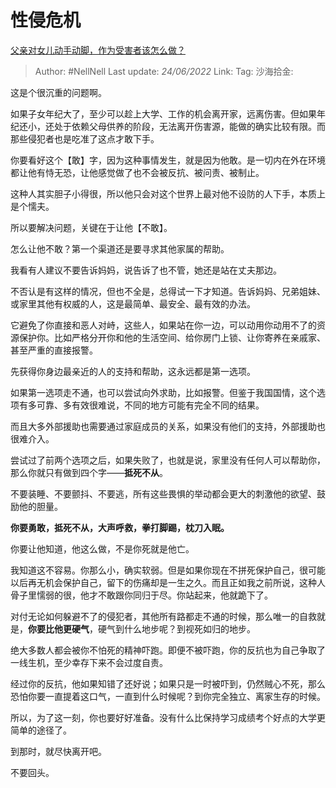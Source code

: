 # 性侵危机
[父亲对女儿动手动脚，作为受害者该怎么做？](https://www.zhihu.com/question/63917579/answer/2538953550)

> Author: #NellNell
> Last update: *24/06/2022*
> Link:
> Tag:
> 沙海拾金:

这是个很沉重的问题啊。

如果子女年纪大了，至少可以趁上大学、工作的机会离开家，远离伤害。但如果年纪还小，还处于依赖父母供养的阶段，无法离开伤害源，能做的确实比较有限。而那些侵犯者也是吃准了这点才敢下手。

你要看好这个【敢】字，因为这种事情发生，就是因为他敢。是一切内在外在环境都让他有恃无恐，让他感觉做了也不会被反抗、被问责、被制止。

这种人其实胆子小得很，所以他只会对这个世界上最对他不设防的人下手，本质上是个懦夫。

所以要解决问题，关键在于让他【不敢】。

怎么让他不敢？第一个渠道还是要寻求其他家属的帮助。

我看有人建议不要告诉妈妈，说告诉了也不管，她还是站在丈夫那边。

不否认是有这样的情况，但也不全是，总得试一下才知道。告诉妈妈、兄弟姐妹、或家里其他有权威的人，这是最简单、最安全、最有效的办法。

它避免了你直接和恶人对峙，这些人，如果站在你一边，可以动用你动用不了的资源保护你。比如严格分开你和他的生活空间、给你房门上锁、让你寄养在亲戚家、甚至严重的直接报警。

先获得你身边最亲近的人的支持和帮助，这永远都是第一选项。

如果第一选项走不通，也可以尝试向外求助，比如报警。但鉴于我国国情，这个选项有多可靠、多有效很难说，不同的地方可能有完全不同的结果。

而且大多外部援助也需要通过家庭成员的关系，如果没有他们的支持，外部援助也很难介入。

尝试过了前两个选项之后，如果失败了，也就是说，家里没有任何人可以帮助你，那么你就只有做到四个字——**抵死不从**。

不要装睡、不要颤抖、不要逃，所有这些畏惧的举动都会更大的刺激他的欲望、鼓励他的胆量。

**你要勇敢，抵死不从，大声呼救，拳打脚踢，枕刀入眠。**

你要让他知道，他这么做，不是你死就是他亡。

我知道这不容易。你那么小，确实软弱。但是如果你现在不拼死保护自己，很可能以后再无机会保护自己，留下的伤痛却是一生之久。而且正如我之前所说，这种人骨子里懦弱的很，他才不敢跟你同归于尽。你站起来，他就跪下了。

对付无论如何躲避不了的侵犯者，其他所有路都走不通的时候，那么唯一的自救就是，**你要比他更硬气**，硬气到什么地步呢？到视死如归的地步。

绝大多数人都会被你不怕死的精神吓跑。即便不被吓跑，你的反抗也为自己争取了一线生机，至少幸存下来不会过度自责。

经过你的反抗，他如果知错了还好说；如果只是一时被吓到，仍然贼心不死，那么恐怕你要一直提着这口气，一直到什么时候呢？到你完全独立、离家生存的时候。

所以，为了这一刻，你也要好好准备。没有什么比保持学习成绩考个好点的大学更简单的途径了。

到那时，就尽快离开吧。

不要回头。
